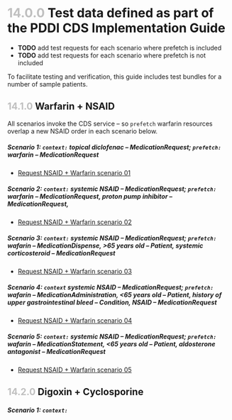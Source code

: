 
# <span style="color:silver"> 14.0.0 </span> Test data defined as part of the PDDI CDS Implementation Guide

* **TODO** add test requests for each scenario where prefetch is included
* **TODO** add test requests for each scenario where prefetch is not included

To facilitate testing and verification, this guide includes test bundles for a number of sample patients.

## <span style="color:silver"> 14.1.0 </span> Warfarin + NSAID

All scenarios invoke the CDS service – so `prefetch` warfarin resources overlap a new NSAID order in each scenario below. 

##### Scenario 1: `context:` topical diclofenac – MedicationRequest; `prefetch:` warfarin – MedicationRequest 
* [Request NSAID + Warfarin scenario 01](requests/request-warfarin-nsaid-scenario-01.json)

##### Scenario 2: `context:` systemic NSAID – MedicationRequest; `prefetch:` warfarin – MedicationRequest, proton pump inhibitor – MedicationRequest,
* [Request NSAID + Warfarin scenario 02](requests/request-warfarin-nsaid-scenario-02.json) 

##### Scenario 3: `context:` systemic NSAID – MedicationRequest; `prefetch:` wafarin – MedicationDispense, >65 years old – Patient, systemic corticosteroid – MedicationRequest
* [Request NSAID + Warfarin scenario 03](requests/request-warfarin-nsaid-scenario-03.json) 

##### Scenario 4: `context` systemic NSAID – MedicationRequest; `prefetch:` wafarin – MedicationAdministration, <65 years old – Patient, history of upper gastrointestinal bleed – Condition, NSAID – MedicationRequest
* [Request NSAID + Warfarin scenario 04](requests/request-warfarin-nsaid-scenario-04.json) 

##### Scenario 5: `context:` systemic NSAID – MedicationRequest; `prefetch:` wafarin – MedicationStatement, <65 years old – Patient, aldosterone antagonist – MedicationRequest
* [Request NSAID + Warfarin scenario 05](requests/request-warfarin-nsaid-scenario-05.json) 

## <span style="color:silver"> 14.2.0 </span> Digoxin + Cyclosporine


##### Scenario 1: `context:` 
